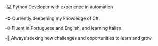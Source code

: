 -💻 Python Developer with experience in automation

-⚙️ Currently deepening my knowledge of C#.

-🌐 Fluent in Portuguese and English, and learning Italian.

-🚀 Always seeking new challenges and opportunities to learn and grow.

<!---
Fallzola/Fallzola is a ✨ special ✨ repository because its `README.md` (this file) appears on your GitHub profile.
You can click the Preview link to take a look at your changes.
--->
